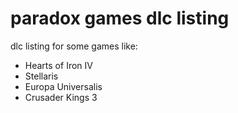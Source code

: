 # paradox games dlc listing
dlc listing for some games like:
+ Hearts of Iron IV
+ Stellaris
+ Europa Universalis
+ Crusader Kings 3
